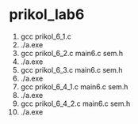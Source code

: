 # prikol_lab6
1. gcc prikol_6_1.c 
2. ./a.exe
3. gcc prikol_6_2.c main6.c sem.h
4. ./a.exe
5. gcc prikol_6_3.c main6.c sem.h
6. ./a.exe
7. gcc prikol_6_4_1.c main6.c sem.h
8. ./a.exe
9. gcc prikol_6_4_2.c main6.c sem.h
10. ./a.exe
